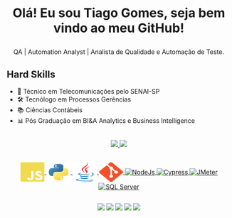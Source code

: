 <h1> <p align="center">Olá! Eu sou Tiago Gomes, seja bem vindo ao meu GitHub!</p></h1>
 
<p align="center"> QA | Automation Analyst | Analista de Qualidade e Automação de Teste.</p>


## Hard Skills
- 📡 Técnico em Telecomunicações pelo SENAI-SP
- 🛠️ Tecnólogo em Processos Gerências
- 📚 Ciências Contábeis
- 📊 Pós Graduação em BI&A Analytics e Business Intelligence

 ##
 
 <div align="center">
  <a href="https://github.com/tgskyline">
  <img height="155em" src="https://github-readme-stats.vercel.app/api?username=tgskyline&show_icons=true&theme=radical&include_all_commits=true&count_private=true"/>
  <img height="155em" src="https://github-readme-stats.vercel.app/api/top-langs/?username=tgskyline&layout=compact&langs_count=7&theme=radical"/>
</div>

<div style="display: inline_block"><br>
  <p align="center"> <img align="center" alt="Js" height="45" width="55" src="https://raw.githubusercontent.com/devicons/devicon/master/icons/javascript/javascript-plain.svg">
  <img align="center" alt="Python" height="45" width="55" src="https://raw.githubusercontent.com/devicons/devicon/master/icons/python/python-original.svg">
  <img align="center" alt="Java" height="45" width="55" src="https://raw.githubusercontent.com/devicons/devicon/master/icons/java/java-original.svg">
  <img align="center" alt="Git" height="45" width="55" src="https://raw.githubusercontent.com/devicons/devicon/master/icons/git/git-original.svg">
  <img align="center" alt="NodeJs" height="50" width="130" src="https://miro.medium.com/max/930/0*MNVJq_8e0SJoqZb5.jpg">
  <img align="center" alt="Cypress" height="50" width="120" src="https://www.pngkit.com/png/detail/411-4116389_cypress-io-logo7639-cypress-io-logo.png">
  <img align="center" alt="JMeter" height="50" width="130" src="https://i0.wp.com/cdn-images-1.medium.com/max/800/1*KeuQ7uNalz2l4rBOyPAUpg.png?w=1180&ssl=1">
  <img align="center" alt="SQL Server" height="50" width="130" src="https://www.iperiusbackup.net/wp-content/uploads/2016/05/1768.sql_logo.png"></p>
  
</div>
  
 ##
    
<div> 
  
  <p align="center"> <a href="https://www.linkedin.com/in/tiagogomesdossantos/" target="_blank"><img src="https://img.shields.io/badge/-LinkedIn-%230077B5?style=for-the-badge&logo=linkedin&logoColor=white" target="_blank"></a> 
   <a href="https://www.facebook.com/tiago.gomesdossantos.75" target="_blank"><img src="https://img.shields.io/badge/Facebook-1877F2?style=for-the-badge&logo=facebook&logoColor=white" target="_blank"></a>
   <a href="https://www.instagram.com/tiago.gomes_s/" target="_blank"><img src="https://img.shields.io/badge/-Instagram-%23E4405F?style=for-the-badge&logo=instagram&logoColor=white" target="_blank"></a>
   <a href="tigomes.santos@gmail.com" target="_blank"><img src="https://img.shields.io/badge/Gmail-D14836?style=for-the-badge&logo=gmail&logoColor=white" target="_blank"></a> 
   <a href="https://www.youtube.com/@TgSkyline" target="_blank"><img src="https://img.shields.io/badge/YouTube-FF0000?style=for-the-badge&logo=youtube&logoColor=white" target="_blank"></a> </p>
</div>
  
  
</div>

